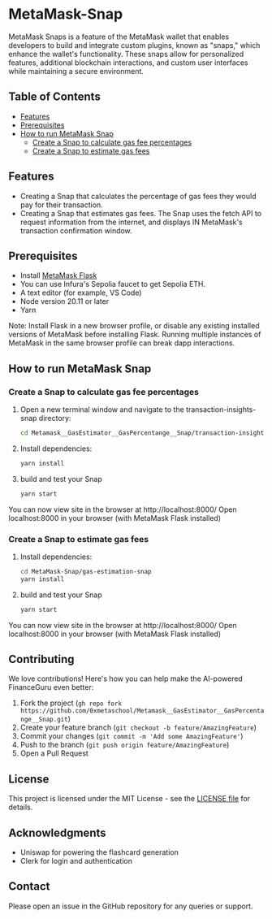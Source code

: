 # MetaMask-Snap
MetaMask Snaps is a feature of the MetaMask wallet that enables developers to build and integrate custom plugins, known as "snaps," which enhance the wallet's functionality. These snaps allow for personalized features, additional blockchain interactions, and custom user interfaces while maintaining a secure environment.

## Table of Contents

- [Features](#features)
- [Prerequisites](#prerequisites)
- [How to run MetaMask Snap](#how-to-run-metamask-snap)
  - [Create a Snap to calculate gas fee percentages](#create-a-snap-to-calculate-gas-fee-percentages)
  - [Create a Snap to estimate gas fees](#create-a-snap-to-estimate-gas-fees) 

## Features

- Creating a Snap that calculates the percentage of gas fees they would pay for their transaction.
- Creating a Snap that estimates gas fees. The Snap uses the fetch API to request information from the internet, and displays IN  MetaMask's transaction confirmation window.


## Prerequisites
- Install [MetaMask Flask](https://docs.metamask.io/snaps/get-started/install-flask/)
- You can use Infura's Sepolia faucet to get Sepolia ETH.
- A text editor (for example, VS Code)
- Node version 20.11 or later
- Yarn

Note: Install Flask in a new browser profile, or disable any existing installed versions of MetaMask before installing Flask. Running multiple instances of MetaMask in the same browser profile can break dapp interactions.



## How to run MetaMask Snap

### Create a Snap to calculate gas fee percentages

1. Open a new terminal window and navigate to the transaction-insights-snap directory:
    ```bash
    cd Metamask__GasEstimator__GasPercentange__Snap/transaction-insights-snap
    ```
2. Install dependencies:
    ```bash
    yarn install
    ```
3. build and test your Snap
    ```bash
    yarn start
    ```
You can now view site in the browser at http://localhost:8000/
Open localhost:8000 in your browser (with MetaMask Flask installed)


### Create a Snap to estimate gas fees

1. Install dependencies:
    ```bash
    cd MetaMask-Snap/gas-estimation-snap
    yarn install
    ```

2. build and test your Snap
    ```bash
    yarn start
    ```

You can now view site in the browser at http://localhost:8000/
Open localhost:8000 in your browser (with MetaMask Flask installed)





## Contributing

We love contributions! Here's how you can help make the AI-powered FinanceGuru even better:

1. Fork the project (`gh repo fork https://github.com/0xmetaschool/Metamask__GasEstimator__GasPercentange__Snap.git`)
2. Create your feature branch (`git checkout -b feature/AmazingFeature`)
3. Commit your changes (`git commit -m 'Add some AmazingFeature'`)
4. Push to the branch (`git push origin feature/AmazingFeature`)
5. Open a Pull Request


## License
This project is licensed under the MIT License - see the [LICENSE file](./LICENSE) for details.


## Acknowledgments

- Uniswap for powering the flashcard generation
- Clerk for login and authentication

## Contact

Please open an issue in the GitHub repository for any queries or support.


